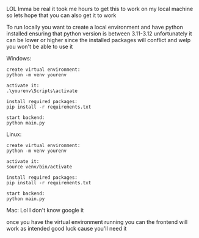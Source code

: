 LOL Imma be real it took me hours to get this to work on my local machine so lets hope that you can also get it to work

To run locally you want to create a local environment and have python installed ensuring that python version is between 3.11-3.12 unfortunately it can be lower or higher since the installed packages will conflict and welp you won't be able to use it

Windows:

    create virtual environment:
    python -m venv yourenv

    activate it:
    .\yourenv\Scripts\activate

    install required packages:
    pip install -r requirements.txt

    start backend:
    python main.py

Linux:

    create virtual environment:
    python -m venv yourenv

    activate it:
    source venv/bin/activate

    install required packages:
    pip install -r requirements.txt

    start backend:
    python main.py

Mac: Lol I don't know google it

once you have the virtual environment running you can the frontend will work as intended good luck cause you'll need it
